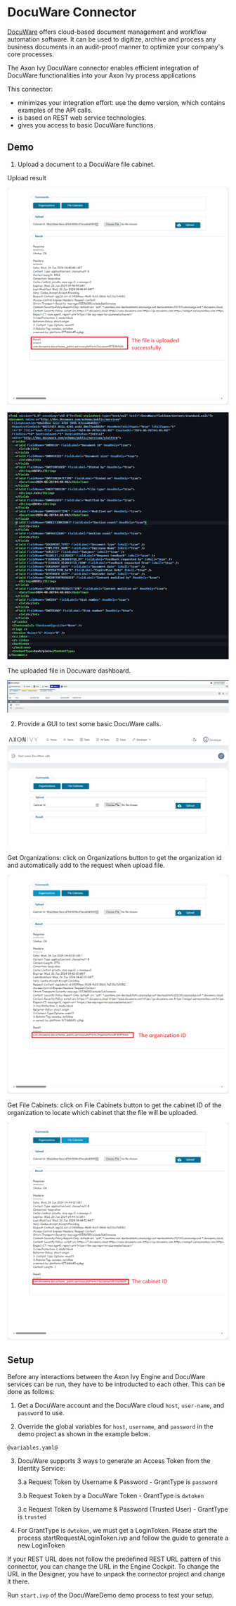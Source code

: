 # DocuWare Connector

[DocuWare](https://start.docuware.com/) offers cloud-based document management and workflow automation software. It can be used to digitize, archive and process any business documents in an audit-proof manner to optimize your company's core processes.

The Axon Ivy DocuWare connector enables efficient integration of DocuWare functionalities into your Axon Ivy process applications

This connector:

- minimizes your integration effort: use the demo version, which contains examples of the API calls.
- is based on REST web service technologies.
- gives you access to basic DocuWare functions.

## Demo

1. Upload a document to a DocuWare file cabinet.

Upload result

![demo-dialog](images/demo1.png)

![demo-dialog](images/demo2.png)

The uploaded file in Docuware dashboard.

![demo-dialog](images/demo3.png)

2. Provide a GUI to test some basic DocuWare calls.

![demo-dialog](images/demo4.png)

Get Organizations: click on Organizations button to get the organization id and automatically add to the request when upload file.

![demo-dialog](images/demo5.png)

Get File Cabinets: click on File Cabinets button to get the cabinet ID of the organization to locate which cabinet that the file will be uploaded.

![demo-dialog](images/demo6.png)

## Setup

Before any interactions between the Axon Ivy Engine and DocuWare services can be run, they have to be introducted to each other. This can be done as follows:

1. Get a DocuWare account and the DocuWare cloud `host`, `user-name`, and `password` to use.

2. Override the global variables for `host`, `username`, and `password` in the demo project as shown in the example below.

```
@variables.yaml@
```

3. DocuWare supports 3 ways to generate an Access Token from the Identity Service:

    3.a Request Token by Username & Password - GrantType is `password`
    
    3.b Request Token by a DocuWare Token - GrantType is `dwtoken`
    
    3.c Request Token by Username & Password (Trusted User) - GrantType is `trusted`

4. For GrantType is `dwtoken`, we must get a LoginToken. Please start the process startRequestALoginToken.ivp and follow the guide to generate a new LoginToken

If your REST URL does not follow the predefined REST URL pattern of this connector, you can change the URL in the Engine Cockpit. To change the URL in the Designer, you have to unpack the connector project and change it there.

Run `start.ivp` of the DocuWareDemo demo process to test your setup.

